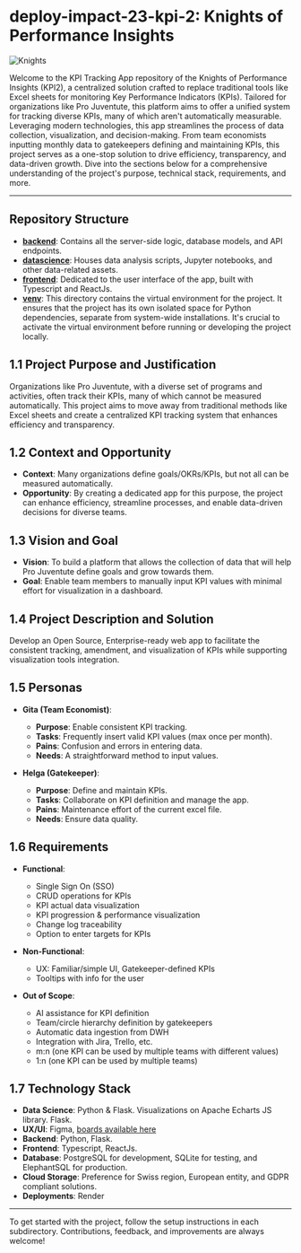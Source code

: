 # deploy-impact-23-kpi-2: Knights of Performance Insights

![Knights](https://github.com/WomenPlusPlus/deploy-impact-23-kpi-2/assets/9113484/a193d790-b8d5-466a-9bf4-46913c057f9a)

Welcome to the KPI Tracking App repository of the Knights of Performance Insights (KPI2), a centralized solution crafted to replace traditional tools like Excel sheets for monitoring Key Performance Indicators (KPIs). Tailored for organizations like Pro Juventute, this platform aims to offer a unified system for tracking diverse KPIs, many of which aren't automatically measurable. Leveraging modern technologies, this app streamlines the process of data collection, visualization, and decision-making. From team economists inputting monthly data to gatekeepers defining and maintaining KPIs, this project serves as a one-stop solution to drive efficiency, transparency, and data-driven growth. Dive into the sections below for a comprehensive understanding of the project's purpose, technical stack, requirements, and more.

---

## Repository Structure
- **[backend](./backend/)**: Contains all the server-side logic, database models, and API endpoints.
- **[datascience](./datascience/)**: Houses data analysis scripts, Jupyter notebooks, and other data-related assets.
- **[frontend](./frontend/)**: Dedicated to the user interface of the app, built with Typescript and ReactJs.
- **[venv](./venv/)**: This directory contains the virtual environment for the project. It ensures that the project has its own isolated space for Python dependencies, separate from system-wide installations. It's crucial to activate the virtual environment before running or developing the project locally.


## 1.1 Project Purpose and Justification
Organizations like Pro Juventute, with a diverse set of programs and activities, often track their KPIs, many of which cannot be measured automatically. This project aims to move away from traditional methods like Excel sheets and create a centralized KPI tracking system that enhances efficiency and transparency.

## 1.2 Context and Opportunity
- **Context**: Many organizations define goals/OKRs/KPIs, but not all can be measured automatically.
- **Opportunity**: By creating a dedicated app for this purpose, the project can enhance efficiency, streamline processes, and enable data-driven decisions for diverse teams.

## 1.3 Vision and Goal
- **Vision**: To build a platform that allows the collection of data that will help Pro Juventute define goals and grow towards them.
- **Goal**: Enable team members to manually input KPI values with minimal effort for visualization in a dashboard.

## 1.4 Project Description and Solution
Develop an Open Source, Enterprise-ready web app to facilitate the consistent tracking, amendment, and visualization of KPIs while supporting visualization tools integration.

## 1.5 Personas
- **Gita (Team Economist)**:
  - **Purpose**: Enable consistent KPI tracking.
  - **Tasks**: Frequently insert valid KPI values (max once per month).
  - **Pains**: Confusion and errors in entering data.
  - **Needs**: A straightforward method to input values.
  
- **Helga (Gatekeeper)**:
  - **Purpose**: Define and maintain KPIs.
  - **Tasks**: Collaborate on KPI definition and manage the app.
  - **Pains**: Maintenance effort of the current excel file.
  - **Needs**: Ensure data quality.

## 1.6 Requirements
- **Functional**:
  - Single Sign On (SSO)
  - CRUD operations for KPIs
  - KPI actual data visualization
  - KPI progression & performance visualization
  - Change log traceability
  - Option to enter targets for KPIs
  
- **Non-Functional**:
  - UX: Familiar/simple UI, Gatekeeper-defined KPIs
  - Tooltips with info for the user
  
- **Out of Scope**:
  - AI assistance for KPI definition
  - Team/circle hierarchy definition by gatekeepers
  - Automatic data ingestion from DWH
  - Integration with Jira, Trello, etc.
  - m:n (one KPI can be used by multiple teams with different values)
  - 1:n (one KPI can be used by multiple teams)

## 1.7 Technology Stack
- **Data Science**: Python & Flask. Visualizations on Apache Echarts JS library. Flask.
- **UX/UI**: Figma, [boards available here](https://www.figma.com/file/4C32qXR71cVyO6ykukVgMT/Pro-Juventute-Design-System?type=design&node-id=115-883&mode=design&t=GCG8SJHGtCUVTYyX-0)
- **Backend**: Python, Flask.
- **Frontend**: Typescript, ReactJs.
- **Database**: PostgreSQL for development, SQLite for testing, and ElephantSQL for production.
- **Cloud Storage**: Preference for Swiss region, European entity, and GDPR compliant solutions.
- **Deployments**: Render

---

To get started with the project, follow the setup instructions in each subdirectory. Contributions, feedback, and improvements are always welcome!
